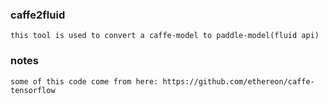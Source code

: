 ### caffe2fluid
    this tool is used to convert a caffe-model to paddle-model(fluid api)

### notes
    some of this code come from here: https://github.com/ethereon/caffe-tensorflow
